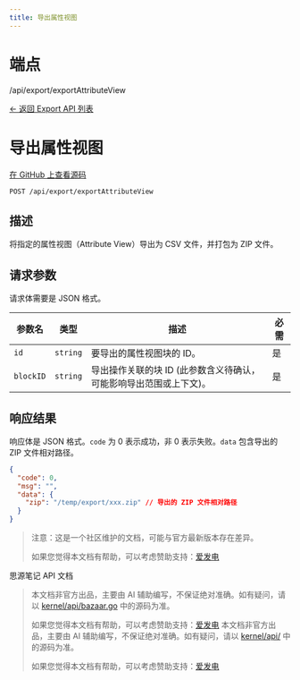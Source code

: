 ```yaml
---
title: 导出属性视图
---
```

# 端点

/api/export/exportAttributeView

[← 返回 Export API 列表](../pages/export.html)

# 导出属性视图

[在 GitHub 上查看源码](https://github.com/siyuan-note/siyuan/blob/master/kernel/api/export.go#L35)

`POST /api/export/exportAttributeView`

## 描述

将指定的属性视图（Attribute View）导出为 CSV 文件，并打包为 ZIP 文件。

## 请求参数

请求体需要是 JSON 格式。

| 参数名 | 类型 | 描述 | 必需 |
| --- | --- | --- | --- |
| `id` | `string` | 要导出的属性视图块的 ID。 | 是 |
| `blockID` | `string` | 导出操作关联的块 ID (此参数含义待确认，可能影响导出范围或上下文)。 | 是 |

## 响应结果

响应体是 JSON 格式。`code` 为 0 表示成功，非 0 表示失败。`data` 包含导出的 ZIP 文件相对路径。

```json
{
  "code": 0,
  "msg": "",
  "data": {
    "zip": "/temp/export/xxx.zip" // 导出的 ZIP 文件相对路径
  }
}
```

> 注意：这是一个社区维护的文档，可能与官方最新版本存在差异。
> 
> 如果您觉得本文档有帮助，可以考虑赞助支持：[爱发电](https://afdian.com/a/leolee9086?tab=feed)

思源笔记 API 文档
> 本文档非官方出品，主要由 AI 辅助编写，不保证绝对准确。如有疑问，请以 [kernel/api/bazaar.go](https://github.com/siyuan-note/siyuan/blob/master/kernel/api/bazaar.go) 中的源码为准。
> 
> 如果您觉得本文档有帮助，可以考虑赞助支持：[爱发电](https://afdian.com/a/leolee9086?tab=feed)
> 本文档非官方出品，主要由 AI 辅助编写，不保证绝对准确。如有疑问，请以 [kernel/api/](https://github.com/siyuan-note/siyuan/blob/master/kernel/api/) 中的源码为准。
> 
> 如果您觉得本文档有帮助，可以考虑赞助支持：[爱发电](https://afdian.com/a/leolee9086?tab=feed)
